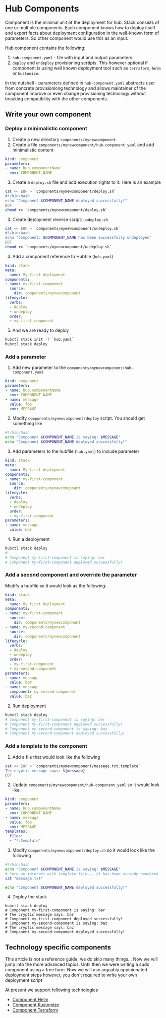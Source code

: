 # Hub Components

Component is the minimal unit of the deployment for hub. Stack consists of one or multiple components. Each component knows how to deploy itself and export facts about deployment configuration in the well-known form of parameters. So other component would use this as an input.

Hub component contains the following:

1. `hub-component.yaml` - file with input and output parameters
2. `deploy` and `undeploy` provisioning scrtipts. This however optional if component is using well known deployment tool such as `terraform`, `helm` or `kustomize`.

In the nutshell - parameters defined in `hub-component.yaml` abstracts user from concrete provisioniong technology and allows maintainer of the component improve or even change provisioning technology without breaking compatibility with the other components.

## Write your own component

### Deploy a minimalistic component

1. Create a new directory `components/mynewcomponent`
2. Create a file `components/mynewcomponent/hub-component.yaml` and add minimalistic content

```yaml
kind: component
parameters:
- name: hub.componentName
  env: COMPONENT_NAME
```

3. Create a `deploy.sh` file and add execution rights to it. Here is an example

```bash
cat << EOF > `components/mynewcomponent/deploy.sh`
#!/bin/bash
echo "Component $COMPONENT_NAME deployed successfully!"
EOF
chmod +x `components/mynewcomponent/deploy.sh`
```

3. Create deployment reverse script: `undeploy.sh`

```bash
cat << EOF > `components/mynewcomponent/undeploy.sh`
#!/bin/bash
echo "Component: $COMPONENT_NAME has been successfully undeployed"
EOF
chmod +x `components/mynewcomponent/undeploy.sh`
```

4. Add a component reference to Hubfile (`hub.yaml`)

```yaml
kind: stack
meta:
  name: My first deployment
components:
- name: my-first-component
  source:
    dir: components/mynewcomponent
lifecycle:
  verbs:
  - deploy
  - undeploy
  order:
  - my-first-component
```

5. And we are ready to deploy

```bash
hubctl stack init -f `hub.yaml`
hubctl stack deploy
```

### Add a parameter

1. Add new parameter to the `components/mynewcomponent/hub-component.yaml`

```yaml
kind: component
parameters:
- name: hub.componentName
  env: COMPONENT_NAME
- name: message
  value: foo
  env: MESSAGE
```

2. Modify `components/mynewcomponent/deploy` script. You should get something like

```bash
#!/bin/bash
echo "Component $COMPONENT_NAME is saying: $MESSAGE"
echo "Component $COMPONENT_NAME deployed successfully!"
```

3. Add parameters to the hubfile (`hub.yaml`) to include parameter

```yaml
kind: stack
meta:
  name: My first deployment
components:
- name: my-first-component
  source:
    dir: components/mynewcomponent
lifecycle:
  verbs:
  - deploy
  - undeploy
  order:
  - my-first-component
parameters:
- name: message
  value: bar
```

4. Run a deployment

```bash
hubctl stack deploy
#
# Component my-first-component is saying: bar
# Component my-first-component deployed successfully!
```

### Add a second component and override the parameter

Modify a hubfile so it would look as the following:

```yaml
kind: stack
meta:
  name: My first deployment
components:
- name: my-first-component
  source:
    dir: components/mynewcomponent
- name: my-second-component
  source:
    dir: components/mynewcomponent
lifecycle:
  verbs:
  - deploy
  - undeploy
  order:
  - my-first-component
  - my-second-component
parameters:
- name: message
  value: bar
- name: message
  component: my-second-component
  value: baz
```

2. Run deployment

```bash
hubctl stack deploy
# Component my-first-component is saying: bar
# Component my-first-component deployed successfully!
# Component my-second-component is saying: baz
# Component my-second-component deployed successfully!
```

### Add a template to the component

1. Add a file that would look like the following

```bash
cat << EOF > `components/mynewcomponent/message.txt.template`
The cryptic message says: ${message}
EOF
```

2. Update `components/mynewcomponent/hub-component.yaml` so it would look like:

```yaml
kind: component
parameters:
- name: hub.componentName
  env: COMPONENT_NAME
- name: message
  value: foo
  env: MESSAGE
templates:
  files:
  - "*.template"
```

3. Modify `components/mynewcomponent/deploy.sh` so it would look like the following
```bash
#!/bin/bash
echo "Component $COMPONENT_NAME is saying: $MESSAGE"
# here we interact with template file... it has been already rendered
cat "message.txt"

echo "Component $COMPONENT_NAME deployed successfully!"
```

4. Deploy the stack

```
hubctl stack deploy
# Component my-first-component is saying: bar
# The cryptic message says: bar
# Component my-first-component deployed successfully!
# Component my-second-component is saying: baz
# The cryptic message says: baz
# Component my-second-component deployed successfully!
```

## Technology specific components

This article is not a reference guide, we do skip many things... Now we will jump into the more advanced topics. Until then we were writing a sudo component using a free form. Now we will use arguably oppinionated deployment steps however, you don't required to write your own deployment script

At present we support following technologies

* [Component Helm](hub-component-helm.md)
* [Component Kustomize](hub-component-kustomize.md)
* [Component Terraform](hub-component-terraform.md)

